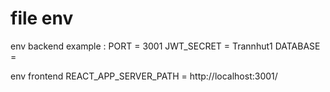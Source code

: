 # file env

env backend
example :
PORT = 3001
JWT_SECRET = Trannhut1
DATABASE =

env frontend
REACT_APP_SERVER_PATH = http://localhost:3001/
